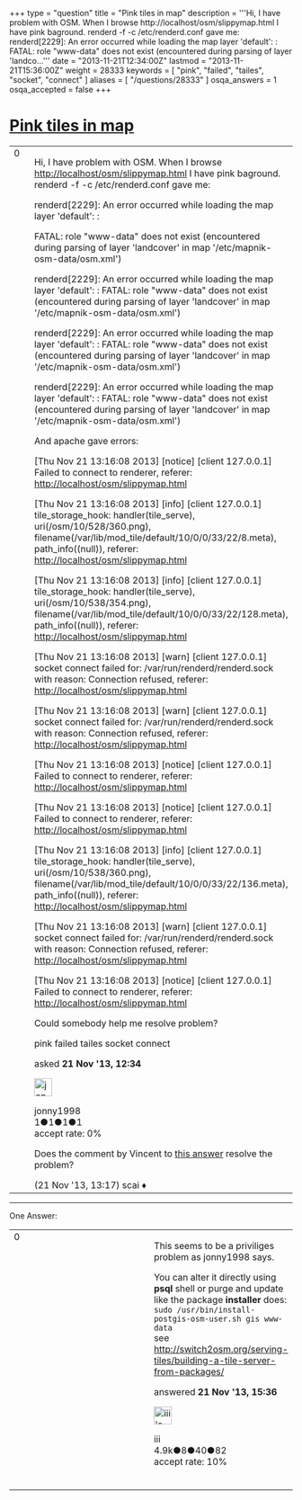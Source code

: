 +++
type = "question"
title = "Pink tiles in map"
description = '''Hi, I have problem with OSM. When I browse http://localhost/osm/slippymap.html I have pink baground.   renderd -f -c /etc/renderd.conf gave me: renderd[2229]: An error occurred while loading the map layer &#x27;default&#x27;: : FATAL: role &quot;www-data&quot; does not exist (encountered during parsing of layer &#x27;landco...'''
date = "2013-11-21T12:34:00Z"
lastmod = "2013-11-21T15:36:00Z"
weight = 28333
keywords = [ "pink", "failed", "tailes", "socket", "connect" ]
aliases = [ "/questions/28333" ]
osqa_answers = 1
osqa_accepted = false
+++

<div class="headNormal">

# [Pink tiles in map](/questions/28333/pink-tiles-in-map)

</div>

<div id="main-body">

<div id="askform">

<table id="question-table" style="width:100%;">
<colgroup>
<col style="width: 50%" />
<col style="width: 50%" />
</colgroup>
<tbody>
<tr>
<td style="width: 30px; vertical-align: top"><div class="vote-buttons">
<span id="post-28333-upvote" class="ajax-command post-vote up" rel="nofollow" title="I like this post (click again to cancel)"> </span>
<div id="post-28333-score" class="post-score" title="current number of votes">
0
</div>
<span id="post-28333-downvote" class="ajax-command post-vote down" rel="nofollow" title="I dont like this post (click again to cancel)"> </span> <span id="favorite-mark" class="ajax-command favorite-mark" rel="nofollow" title="mark/unmark this question as favorite (click again to cancel)"> </span>
<div id="favorite-count" class="favorite-count">
&#10;</div>
</div></td>
<td><div id="item-right">
<div class="question-body">
<p>Hi, I have problem with OSM. When I browse <a href="http://localhost/osm/slippymap.html">http://localhost/osm/slippymap.html</a> I have pink baground. renderd -f -c /etc/renderd.conf gave me:</p>
<p>renderd[2229]: An error occurred while loading the map layer 'default': :</p>
<p>FATAL: role "www-data" does not exist (encountered during parsing of layer 'landcover' in map '/etc/mapnik-osm-data/osm.xml')</p>
<p>renderd[2229]: An error occurred while loading the map layer 'default': : FATAL: role "www-data" does not exist (encountered during parsing of layer 'landcover' in map '/etc/mapnik-osm-data/osm.xml')</p>
<p>renderd[2229]: An error occurred while loading the map layer 'default': : FATAL: role "www-data" does not exist (encountered during parsing of layer 'landcover' in map '/etc/mapnik-osm-data/osm.xml')</p>
<p>renderd[2229]: An error occurred while loading the map layer 'default': : FATAL: role "www-data" does not exist (encountered during parsing of layer 'landcover' in map '/etc/mapnik-osm-data/osm.xml')</p>
<p>And apache gave errors:</p>
<p>[Thu Nov 21 13:16:08 2013] [notice] [client 127.0.0.1] Failed to connect to renderer, referer: <a href="http://localhost/osm/slippymap.html">http://localhost/osm/slippymap.html</a></p>
<p>[Thu Nov 21 13:16:08 2013] [info] [client 127.0.0.1] tile_storage_hook: handler(tile_serve), uri(/osm/10/528/360.png), filename(/var/lib/mod_tile/default/10/0/0/33/22/8.meta), path_info((null)), referer: <a href="http://localhost/osm/slippymap.html">http://localhost/osm/slippymap.html</a></p>
<p>[Thu Nov 21 13:16:08 2013] [info] [client 127.0.0.1] tile_storage_hook: handler(tile_serve), uri(/osm/10/538/354.png), filename(/var/lib/mod_tile/default/10/0/0/33/22/128.meta), path_info((null)), referer: <a href="http://localhost/osm/slippymap.html">http://localhost/osm/slippymap.html</a></p>
<p>[Thu Nov 21 13:16:08 2013] [warn] [client 127.0.0.1] socket connect failed for: /var/run/renderd/renderd.sock with reason: Connection refused, referer: <a href="http://localhost/osm/slippymap.html">http://localhost/osm/slippymap.html</a></p>
<p>[Thu Nov 21 13:16:08 2013] [warn] [client 127.0.0.1] socket connect failed for: /var/run/renderd/renderd.sock with reason: Connection refused, referer: <a href="http://localhost/osm/slippymap.html">http://localhost/osm/slippymap.html</a></p>
<p>[Thu Nov 21 13:16:08 2013] [notice] [client 127.0.0.1] Failed to connect to renderer, referer: <a href="http://localhost/osm/slippymap.html">http://localhost/osm/slippymap.html</a></p>
<p>[Thu Nov 21 13:16:08 2013] [notice] [client 127.0.0.1] Failed to connect to renderer, referer: <a href="http://localhost/osm/slippymap.html">http://localhost/osm/slippymap.html</a></p>
<p>[Thu Nov 21 13:16:08 2013] [info] [client 127.0.0.1] tile_storage_hook: handler(tile_serve), uri(/osm/10/538/360.png), filename(/var/lib/mod_tile/default/10/0/0/33/22/136.meta), path_info((null)), referer: <a href="http://localhost/osm/slippymap.html">http://localhost/osm/slippymap.html</a></p>
<p>[Thu Nov 21 13:16:08 2013] [warn] [client 127.0.0.1] socket connect failed for: /var/run/renderd/renderd.sock with reason: Connection refused, referer: <a href="http://localhost/osm/slippymap.html">http://localhost/osm/slippymap.html</a></p>
<p>[Thu Nov 21 13:16:08 2013] [notice] [client 127.0.0.1] Failed to connect to renderer, referer: <a href="http://localhost/osm/slippymap.html">http://localhost/osm/slippymap.html</a></p>
<p>Could somebody help me resolve problem?</p>
</div>
<div id="question-tags" class="tags-container tags">
<span class="post-tag tag-link-pink" rel="tag" title="see questions tagged &#39;pink&#39;">pink</span> <span class="post-tag tag-link-failed" rel="tag" title="see questions tagged &#39;failed&#39;">failed</span> <span class="post-tag tag-link-tailes" rel="tag" title="see questions tagged &#39;tailes&#39;">tailes</span> <span class="post-tag tag-link-socket" rel="tag" title="see questions tagged &#39;socket&#39;">socket</span> <span class="post-tag tag-link-connect" rel="tag" title="see questions tagged &#39;connect&#39;">connect</span>
</div>
<div id="question-controls" class="post-controls">
&#10;</div>
<div class="post-update-info-container">
<div class="post-update-info post-update-info-user">
<p>asked <strong>21 Nov '13, 12:34</strong></p>
<img src="https://secure.gravatar.com/avatar/477f3eed98cb4e1746b79f26c0f1aff9?s=32&amp;d=identicon&amp;r=g" class="gravatar" width="32" height="32" alt="jonny1998&#39;s gravatar image" />
<p><span>jonny1998</span><br />
<span class="score" title="1 reputation points">1</span><span title="1 badges"><span class="badge1">●</span><span class="badgecount">1</span></span><span title="1 badges"><span class="silver">●</span><span class="badgecount">1</span></span><span title="1 badges"><span class="bronze">●</span><span class="badgecount">1</span></span><br />
<span class="accept_rate" title="Rate of the user&#39;s accepted answers">accept rate:</span> <span title="jonny1998 has no accepted answers">0%</span></p>
</div>
</div>
<div id="comments-container-28333" class="comments-container">
<span id="28336"></span>
<div id="comment-28336" class="comment">
<div id="post-28336-score" class="comment-score">
&#10;</div>
<div class="comment-text">
<p>Does the comment by Vincent to <a href="https://help.openstreetmap.org/questions/19525/error-when-try-to-use-nominatim-pgsql-role-www-data-is-not-permitted-to-log-in">this answer</a> resolve the problem?</p>
</div>
<div id="comment-28336-info" class="comment-info">
<span class="comment-age">(21 Nov '13, 13:17)</span> <span class="comment-user userinfo">scai ♦</span>
</div>
</div>
</div>
<div id="comment-tools-28333" class="comment-tools">
&#10;</div>
<div class="clear">
&#10;</div>
<div id="comment-28333-form-container" class="comment-form-container">
&#10;</div>
<div class="clear">
&#10;</div>
</div></td>
</tr>
</tbody>
</table>

------------------------------------------------------------------------

<div class="tabBar">

<span id="sort-top"></span>

<div class="headQuestions">

One Answer:

</div>

</div>

<span id="28338"></span>

<div id="answer-container-28338" class="answer">

<table style="width:100%;">
<colgroup>
<col style="width: 50%" />
<col style="width: 50%" />
</colgroup>
<tbody>
<tr>
<td style="width: 30px; vertical-align: top"><div class="vote-buttons">
<span id="post-28338-upvote" class="ajax-command post-vote up" rel="nofollow" title="I like this post (click again to cancel)"> </span>
<div id="post-28338-score" class="post-score" title="current number of votes">
0
</div>
<span id="post-28338-downvote" class="ajax-command post-vote down" rel="nofollow" title="I dont like this post (click again to cancel)"> </span>
</div></td>
<td><div class="item-right">
<div class="answer-body">
<p>This seems to be a priviliges problem as jonny1998 says.</p>
<p>You can alter it directly using <strong>psql</strong> shell or purge and update like the package <strong>installer</strong> does:<br />
<code>sudo /usr/bin/install-postgis-osm-user.sh gis www-data</code><br />
see <a href="http://switch2osm.org/serving-tiles/building-a-tile-server-from-packages/">http://switch2osm.org/serving-tiles/building-a-tile-server-from-packages/</a></p>
</div>
<div class="answer-controls post-controls">
&#10;</div>
<div class="post-update-info-container">
<div class="post-update-info post-update-info-user">
<p>answered <strong>21 Nov '13, 15:36</strong></p>
<img src="https://secure.gravatar.com/avatar/49a7d0e0408e9cf2f698faac0f4d837a?s=32&amp;d=identicon&amp;r=g" class="gravatar" width="32" height="32" alt="iii&#39;s gravatar image" />
<p><span>iii</span><br />
<span class="score" title="4892 reputation points"><span>4.9k</span></span><span title="8 badges"><span class="badge1">●</span><span class="badgecount">8</span></span><span title="40 badges"><span class="silver">●</span><span class="badgecount">40</span></span><span title="82 badges"><span class="bronze">●</span><span class="badgecount">82</span></span><br />
<span class="accept_rate" title="Rate of the user&#39;s accepted answers">accept rate:</span> <span title="iii has 16 accepted answers">10%</span> </br></br></p>
</div>
</div>
<div id="comments-container-28338" class="comments-container">
&#10;</div>
<div id="comment-tools-28338" class="comment-tools">
&#10;</div>
<div class="clear">
&#10;</div>
<div id="comment-28338-form-container" class="comment-form-container">
&#10;</div>
<div class="clear">
&#10;</div>
</div></td>
</tr>
</tbody>
</table>

</div>

<div class="paginator-container-left">

</div>

</div>

</div>

